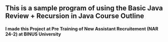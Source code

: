 ## This is a sample program of using the Basic Java Review + Recursion in Java Course Outline

#### I made this Project at Pre Training of New Assistant Recruitement (NAR 24-2) at BINUS University
